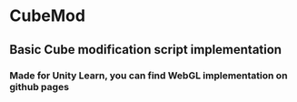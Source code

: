 # CubeMod
## Basic Cube modification script implementation
### Made for Unity Learn, you can find WebGL implementation on github pages
